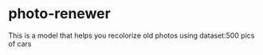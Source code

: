 # photo-renewer
This is a model that helps you recolorize  old photos
using dataset:500 pics of cars
